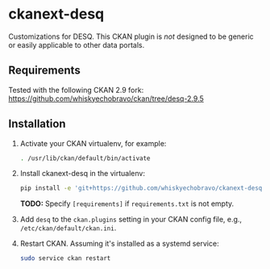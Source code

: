 # ckanext-desq

Customizations for DESQ. This CKAN plugin is *not* designed to be generic or
easily applicable to other data portals.


## Requirements

Tested with the following CKAN 2.9 fork:
https://github.com/whiskyechobravo/ckan/tree/desq-2.9.5


## Installation

1. Activate your CKAN virtualenv, for example:
   ```bash
   . /usr/lib/ckan/default/bin/activate
   ```

2. Install ckanext-desq in the virtualenv:
   ```bash
   pip install -e 'git+https://github.com/whiskyechobravo/ckanext-desq.git#egg=ckanext-desq'
   ```

   **TODO:** Specify `[requirements]` if `requirements.txt` is not empty.

3. Add `desq` to the `ckan.plugins` setting in your CKAN
   config file, e.g., `/etc/ckan/default/ckan.ini`.

4. Restart CKAN. Assuming it's installed as a systemd service:
   ```bash
   sudo service ckan restart
   ```
